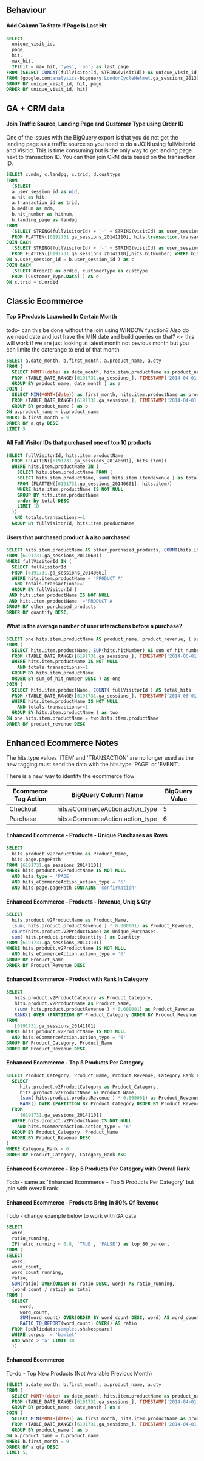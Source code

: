 ## Behaviour

#### Add Column To State If Page Is Last Hit

```sql
SELECT 
  unique_visit_id,
  page,
  hit,
  max_hit,
  IF(hit = max_hit, 'yes', 'no') as last_page
FROM (SELECT CONCAT(fullVisitorId, STRING(visitId)) AS unique_visit_id, hits.hitNumber AS hit, hits.page.pagePath AS page, MAX(hit) OVER (PARTITION BY unique_visit_id) AS max_hit
FROM [google.com:analytics-bigquery:LondonCycleHelmet.ga_sessions_20130910]
GROUP BY unique_visit_id, hit, page
ORDER BY unique_visit_id, hit)
```

## GA + CRM data

#### Join Traffic Source, Landing Page and Customer Type using Order ID

One of the issues with the BigQuery export is that you do not get the landing page as a traffic source so you need to do a JOIN using fullVisitorId and VisitId. This is time consuming but is the only way to get landing page next to transaction ID.
You can then join CRM data based on the transaction ID.

```sql
SELECT c.mdm, c.landpg, c.trid, d.custtype
FROM 
  (SELECT 
  a.user_session_id as uid,
  a.hit as hit,
  a.transaction_id as trid,
  b.medium as mdm,
  b.hit_number as hitnum,
  b.landing_page as landpg
FROM 
  (SELECT STRING(fullVisitorId) + '-' + STRING(visitId) as user_session_id, hits.hitNumber as hit, hits.transaction.transactionId AS transaction_id 
  FROM FLATTEN([6191731.ga_sessions_20141110], hits.transaction.transactionId)) AS a
JOIN EACH
  (SELECT STRING(fullVisitorId) + '-' + STRING(visitId) as user_session_id, trafficSource.medium AS medium, hits.page.pagePath AS landing_page, hits.hitNumber AS hit_number 
  FROM FLATTEN([6191731.ga_sessions_20141110],hits.hitNumber) WHERE hits.hitNumber = 1)  AS b
ON a.user_session_id = b.user_session_id ) as c
JOIN EACH 
  (SELECT OrderID as ordid, customerType as custtype 
  FROM [Customer_Type.Data] ) AS d
ON c.trid = d.ordid
```


## Classic Ecommerce

#### Top 5 Products Launched In Certain Month

todo- can this be done without the join using WINDOW function? 
Also do we need date and just have the MIN date and build queries on that? << this will work if we are just looking at latest month not pevious month but you can limite the daterange to end of that month

```sql
SELECT a.date_month, b.first_month, a.product_name, a.qty
FROM (
  SELECT MONTH(date) as date_month, hits.item.productName as product_name, COUNT(hits.item.productName) as qty
  FROM (TABLE_DATE_RANGE([6191731.ga_sessions_], TIMESTAMP('2014-04-01'), TIMESTAMP('2014-09-30'))) 
  GROUP BY product_name, date_month ) as a
JOIN (
  SELECT MIN(MONTH(date)) as first_month, hits.item.productName as product_name
  FROM (TABLE_DATE_RANGE([6191731.ga_sessions_], TIMESTAMP('2014-04-01'), TIMESTAMP('2014-09-30'))) 
  GROUP BY product_name ) as b
ON a.product_name = b.product_name
WHERE b.first_month = 9
ORDER BY a.qty DESC
LIMIT 5
```

#### All Full Visitor IDs that purchased one of top 10 products

```sql
SELECT fullVisitorId, hits.item.productName
  FROM (FLATTEN([6191731.ga_sessions_20140601], hits.item))
  WHERE hits.item.productName IN (
    SELECT hits.item.productName FROM (
    SELECT hits.item.productName, sum( hits.item.itemRevenue ) as total
    FROM (FLATTEN([6191731.ga_sessions_20140601], hits.item))
    WHERE hits.item.productName IS NOT NULL
    GROUP BY hits.item.productName
    order by total DESC
    LIMIT 10
  ))
   AND totals.transactions>=1
  GROUP BY fullVisitorId, hits.item.productName
```

#### Users that purchased product A also purchased

```sql
SELECT hits.item.productName AS other_purchased_products, COUNT(hits.item.productName) AS quantity
FROM [6191731.ga_sessions_20140601]
WHERE fullVisitorId IN (
  SELECT fullVisitorId
  FROM [6191731.ga_sessions_20140601]
  WHERE hits.item.productName = 'PRODUCT A'
   AND totals.transactions>=1
  GROUP BY fullVisitorId )
 AND hits.item.productName IS NOT NULL
 AND hits.item.productName !='PRODUCT A'
GROUP BY other_purchased_products
ORDER BY quantity DESC;
```


#### What is the average number of user interactions before a purchase?

```sql
SELECT one.hits.item.productName AS product_name, product_revenue, ( sum_of_hit_number / total_hits ) AS avg_hit_number
FROM (
  SELECT hits.item.productName, SUM(hits.hitNumber) AS sum_of_hit_number, SUM( hits.item.itemRevenue ) AS product_revenue
  FROM (TABLE_DATE_RANGE([6191731.ga_sessions_], TIMESTAMP('2014-06-01'), TIMESTAMP('2014-06-14'))) 
  WHERE hits.item.productName IS NOT NULL
    AND totals.transactions>=1
  GROUP BY hits.item.productName
  ORDER BY sum_of_hit_number DESC ) as one
JOIN (
  SELECT hits.item.productName, COUNT( fullVisitorId ) AS total_hits
  FROM (TABLE_DATE_RANGE([6191731.ga_sessions_], TIMESTAMP('2014-06-01'), TIMESTAMP('2014-06-14'))) 
  WHERE hits.item.productName IS NOT NULL
    AND totals.transactions>=1
  GROUP BY hits.item.productName ) as two
ON one.hits.item.productName = two.hits.item.productName
ORDER BY product_revenue DESC
```

## Enhanced Ecommerce Notes

The hits.type values 'ITEM' and 'TRANSACTION' are no longer used as the new tagging must send the data with the hits.type 'PAGE' or 'EVENT'.

There is a new way to identify the ecommerce flow

Ecommerce Tag Action | BigQuery Column Name | BigQuery Value
---------------------|----------------------|-----------------
Checkout             |hits.eCommerceAction.action_type | 5
Purchase             |hits.eCommerceAction.action_type | 6


#### Enhanced Ecommerce - Products - Unique Purchases as Rows

```sql
SELECT 
  hits.product.v2ProductName as Product_Name,
  hits.page.pagePath
FROM [6191731.ga_sessions_20141101]
WHERE hits.product.v2ProductName IS NOT NULL 
  AND hits.type = 'PAGE' 
  AND hits_eCommerceAction_action_type = '6'
  AND hits.page.pagePath CONTAINS 'confirmation'
```

#### Enhanced Ecommerce - Products - Revenue, Uniq & Qty

```sql
SELECT 
  hits.product.v2ProductName as Product_Name,
  (sum( hits.product.productRevenue ) * 0.000001) as Product_Revenue,
  count(hits.product.v2ProductName) as Unique_Purchases,
  sum( hits.product.productQuantity ) as Quantity
FROM [6191731.ga_sessions_20141101]
WHERE hits.product.v2ProductName IS NOT NULL 
  AND hits.eCommerceAction.action_type = '6'
GROUP BY Product_Name
ORDER BY Product_Revenue DESC
```
#### Enhanced Ecommerce - Product with Rank In Category

```sql
SELECT
   hits.product.v2ProductCategory as Product_Category,
   hits.product.v2ProductName as Product_Name,
   (sum( hits.product.productRevenue ) * 0.000001) as Product_Revenue,
   RANK() OVER (PARTITION BY Product_Category ORDER BY Product_Revenue DESC) Category_Rank,
FROM
   [6191731.ga_sessions_20141101]
WHERE hits.product.v2ProductName IS NOT NULL 
  AND hits.eCommerceAction.action_type = '6'
GROUP BY Product_Category, Product_Name
ORDER BY Product_Revenue DESC
```

#### Enhanced Ecommerce - Top 5 Products Per Category

```sql
SELECT Product_Category, Product_Name, Product_Revenue, Category_Rank FROM (
  SELECT
     hits.product.v2ProductCategory as Product_Category,
     hits.product.v2ProductName as Product_Name,
     (sum( hits.product.productRevenue ) * 0.000001) as Product_Revenue,
     RANK() OVER (PARTITION BY Product_Category ORDER BY Product_Revenue DESC) Category_Rank,
  FROM
     [6191731.ga_sessions_20141101]
  WHERE hits.product.v2ProductName IS NOT NULL 
    AND hits.eCommerceAction.action_type = '6'
  GROUP BY Product_Category, Product_Name
  ORDER BY Product_Revenue DESC
)
WHERE Category_Rank < 6
ORDER BY Product_Category, Category_Rank ASC

```

#### Enhanced Ecommerce - Top 5 Products Per Category with Overall Rank

Todo - same as 'Enhanced Ecommerce - Top 5 Products Per Category' but join with overall rank.

#### Enhanced Ecommerce - Products Bring In 80% Of Revenue

Todo - change example below to work with GA data

```sql
SELECT 
  word, 
  ratio_running,
  IF(ratio_running < 0.8, 'TRUE', 'FALSE') as top_80_percent
FROM (
SELECT 
  word, 
  word_count, 
  word_count_running, 
  ratio, 
  SUM(ratio) OVER(ORDER BY ratio DESC, word) AS ratio_running, 
  (word_count / ratio) as total
FROM (
  SELECT 
     word, 
     word_count, 
     SUM(word_count) OVER(ORDER BY word_count DESC, word) AS word_count_running, 
     RATIO_TO_REPORT(word_count) OVER() AS ratio
  FROM [publicdata:samples.shakespeare]
  WHERE corpus  = 'hamlet'
  AND word > 'a' LIMIT 30
  ))
```

#### Enhanced Ecommerce

To-do - Top New Products (Not Available Previous Month)

```sql
SELECT a.date_month, b.first_month, a.product_name, a.qty
FROM (
  SELECT MONTH(date) as date_month, hits.item.productName as product_name, COUNT(hits.item.productName) as qty
  FROM (TABLE_DATE_RANGE([6191731.ga_sessions_], TIMESTAMP('2014-04-01'), TIMESTAMP('2014-09-30'))) 
  GROUP BY product_name, date_month ) as a
JOIN (
  SELECT MIN(MONTH(date)) as first_month, hits.item.productName as product_name
  FROM (TABLE_DATE_RANGE([6191731.ga_sessions_], TIMESTAMP('2014-04-01'), TIMESTAMP('2014-09-30'))) 
  GROUP BY product_name ) as b
ON a.product_name = b.product_name
WHERE b.first_month = 9
ORDER BY a.qty DESC
LIMIT 5;
```
